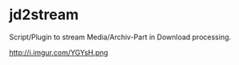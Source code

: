 # jd2stream
Script/Plugin to stream Media/Archiv-Part in Download processing.

http://i.imgur.com/YGYsH.png
